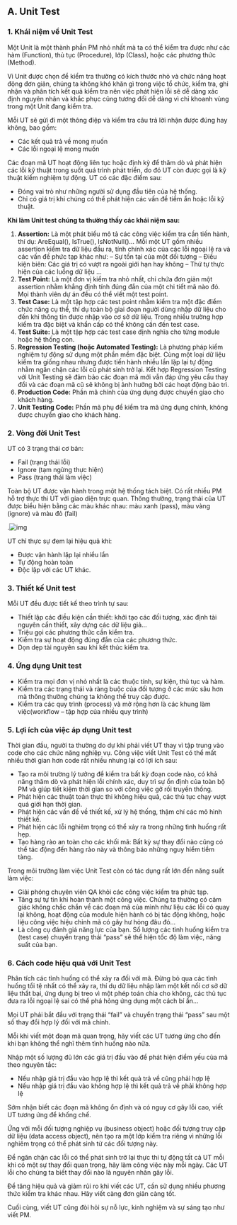 ## A. Unit Test

### 1. Khái niệm về Unit Test

Một Unit là một thành phần PM nhỏ nhất mà ta có thể kiểm tra được như các hàm (Function), thủ tục (Procedure), lớp (Class), hoặc các phương thức (Method).

Vì Unit được chọn để kiểm tra thường có kích thước nhỏ và chức năng hoạt động đơn giản, chúng ta không khó khăn gì trong việc tổ chức, kiểm tra, ghi nhận và phân tích kết quả kiểm tra nên việc  phát hiện lỗi sẽ dễ dàng xác định nguyên nhân và khắc phục cũng tương đối dễ dàng vì chỉ khoanh vùng trong một Unit đang kiểm tra.

Mỗi UT sẽ gửi đi một thông điệp và kiểm tra câu trả lời nhận được đúng hay không, bao gồm:

- Các kết quả trả về mong muốn
- Các lỗi ngoại lệ mong muốn

Các đoạn mã UT hoạt động liên tục hoặc định kỳ để thăm dò và phát hiện các lỗi kỹ thuật trong suốt quá trình phát triển, do đó UT còn được gọi là kỹ thuật kiểm nghiệm tự động.
UT có các đặc điểm sau:

- Đóng vai trò như những người sử dụng đầu tiên của hệ thống.
- Chỉ có giá trị khi chúng có thể phát hiện các vấn đề tiềm ẩn hoặc lỗi kỹ thuật.

**Khi làm Unit test chúng ta thường thấy các khái niệm sau:**

1. **Assertion:** Là một phát biểu mô tả các công việc kiểm tra cần tiến hành, thí dụ: AreEqual(), IsTrue(), IsNotNull()… Mỗi một UT gồm nhiều assertion kiểm tra dữ liệu đầu ra, tính chính xác của các lỗi ngoại lệ ra và các vấn đề phức tạp khác như:
   – Sự tồn tại của một đối tượng
   – Điều kiện biên: Các giá trị có vượt ra ngoài giới hạn hay không
   – Thứ tự thực hiện của các luồng dữ liệu
   …
2. **Test Point:** Là một đơn vị kiểm tra nhỏ nhất, chỉ chứa đơn giản một assertion nhằm khẳng định tính đúng đắn của một chi tiết mã nào đó. Mọi thành viên dự án đều có thể viết một test point.
3. **Test Case:** Là một tập hợp các test point nhằm kiểm tra một đặc điểm chức năng cụ thể, thí dụ toàn bộ giai đoạn người dùng nhập dữ liệu cho đến khi thông tin được nhập vào cơ sở dữ liệu. Trong nhiều trường hợp kiểm tra đặc biệt và khẩn cấp có thể không cần đến test case.
4. **Test Suite:** Là một tập hợp các test case định nghĩa cho từng module hoặc hệ thống con.
5. **Regression Testing (hoặc Automated Testing):** Là phương pháp kiểm nghiệm tự động sử dụng một phần mềm đặc biệt. Cùng một loại dữ liệu kiểm tra giống nhau nhưng được tiến hành nhiều lần lặp lại tự động nhằm ngăn chặn các lỗi cũ phát sinh trở lại. Kết hợp Regression Testing với Unit Testing sẽ đảm bảo các đoạn mã mới vẫn đáp ứng yêu cầu thay đổi và các đoạn mã cũ sẽ không bị ảnh hưởng bởi các hoạt động bảo trì.
6. **Production Code:** Phần mã chính của ứng dụng được chuyển giao cho khách hàng.
7. **Unit Testing Code:** Phần mã phụ để kiểm tra mã ứng dụng chính, không được chuyển giao cho khách hàng.

### 2. Vòng đời Unit Test

UT có 3 trạng thái cơ bản:

- Fail (trạng thái lỗi)
- Ignore (tạm ngừng thực hiện)
- Pass (trạng thái làm việc)

Toàn bộ UT được vận hành trong một hệ thống tách biệt. Có rất nhiều PM hỗ trợ thực thi UT với giao diện trực quan. Thông thường, trạng thái của UT được biểu hiện bằng các màu khác nhau: màu xanh (pass), màu vàng (ignore) và màu đỏ (fail)

.![img](http://lcdung.top/wp-content/uploads/2016/12/vong-doi-unit-test.jpg)

UT chỉ thực sự đem lại hiệu quả khi:

- Được vận hành lặp lại nhiều lần
- Tự động hoàn toàn
- Độc lập với các UT khác.

### 3. Thiết kế Unit test

Mỗi UT đều được tiết kế theo trình tự sau:

- Thiết lập các điều kiện cần thiết: khởi tạo các đối tượng, xác định tài nguyên cần thiết, xây dựng các dữ liệu giả…
- Triệu gọi các phương thức cần kiểm tra.
- Kiểm tra sự hoạt động đúng đắn của các phương thức.
- Dọn dẹp tài nguyên sau khi kết thúc kiểm tra.

### 4. Ứng dụng Unit test

- Kiểm tra mọi đơn vị nhỏ nhất là các thuộc tính, sự kiện, thủ tục và hàm.
- Kiểm tra các trạng thái và ràng buộc của đối tượng ở các mức sâu hơn mà thông thường chúng ta không thể truy cập được.
- Kiểm tra các quy trình (process) và mở rộng hơn là các khung làm việc(workflow – tập hợp của nhiều quy trình)

### 5. Lợi ích của việc áp dụng Unit test

Thời gian đầu, người ta thường do dự khi phải viết UT thay vì tập trung vào code cho các chức năng nghiệp vụ. Công việc viết Unit Test có thể mất nhiều thời gian hơn code rất nhiều nhưng lại có lợi ích sau:

- Tạo ra môi trường lý tưởng để kiểm tra bất kỳ đoạn code nào, có khả năng thăm dò và phát hiện lỗi chính xác, duy trì sự ổn định của toàn bộ PM và giúp tiết kiệm thời gian so với công việc gỡ rối truyền thống.
- Phát hiện các thuật toán thực thi không hiệu quả, các thủ tục chạy vượt quá giới hạn thời gian.
- Phát hiện các vấn đề về thiết kế, xử lý hệ thống, thậm chí các mô hình thiết kế.
- Phát hiện các lỗi nghiêm trọng có thể xảy ra trong những tình huống rất hẹp.
- Tạo hàng rào an toàn cho các khối mã: Bất kỳ sự thay đổi nào cũng có thể tác động đến hàng rào này và thông báo những nguy hiểm tiềm tàng.

Trong môi trường làm việc Unit Test còn có tác dụng rất lớn đến năng suất làm việc:

- Giải phóng chuyên viên QA khỏi các công việc kiểm tra phức tạp.
- Tăng sự tự tin khi hoàn thành một công việc. Chúng ta thường có cảm giác không chắc chắn về các đoạn mã của mình như liệu các lỗi có quay lại không, hoạt động của module hiện hành có bị tác động không, hoặc liệu công việc hiệu chỉnh mã có gây hư hỏng đâu đó…
- Là công cụ đánh giá năng lực của bạn. Số lượng các tình huống kiểm tra (test case) chuyển trạng thái “pass” sẽ thể hiện tốc độ làm việc, năng suất của bạn.

### 6. Cách code hiệu quả với Unit Test

Phân tích các tình huống có thể xảy ra đối với mã. Đừng bỏ qua các tình huống tồi tệ nhất có thể xảy ra, thí dụ dữ liệu nhập làm một kết nối cơ sở dữ liệu thất bại, ứng dụng bị treo vì một phép toán chia cho không, các thủ tục đưa ra lỗi ngoại lệ sai có thể phá hỏng ứng dụng một cách bí ẩn…

Mọi UT phải bắt đầu với trạng thái “fail” và chuyển trạng thái “pass” sau một số thay đổi hợp lý đối với mã chính.

Mỗi khi viết một đoạn mã quan trọng, hãy viết các UT tương ứng cho đến khi bạn không thể nghĩ thêm tình huống nào nữa.

Nhập một số lượng đủ lớn các giá trị đầu vào để phát hiện điểm yếu của mã theo nguyên tắc:

- Nếu nhập giá trị đầu vào hợp lệ thì kết quả trả về cũng phải hợp lệ
- Nếu nhập giá trị đầu vào không hợp lệ thì kết quả trả về phải không hợp lệ

Sớm nhận biết các đoạn mã không ổn định và có nguy cơ gây lỗi cao, viết UT tương ứng để khống chế.

Ứng với mỗi đối tượng nghiệp vụ (business object) hoặc đối tượng truy cập dữ liệu (data access object), nên tạo ra một lớp kiểm tra riêng vì những lỗi nghiêm trọng có thể phát sinh từ các đối tượng này.

Để ngăn chặn các lỗi có thể phát sinh trở lại thực thi tự động tất cả UT mỗi khi có một sự thay đổi quan trọng, hãy làm công việc này mỗi ngày. Các UT lỗi cho chúng ta biết thay đổi nào là nguyên nhân gây lỗi.

Để tăng hiệu quả và giảm rủi ro khi viết các UT, cần sử dụng nhiều phương thức kiểm tra khác nhau. Hãy viết càng đơn giản càng tốt.

Cuối cùng, viết UT cũng đòi hỏi sự nỗ lực, kinh nghiệm và sự sáng tạo như viết PM.